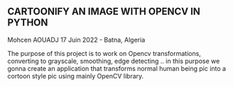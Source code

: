 ## CARTOONIFY AN IMAGE WITH OPENCV IN PYTHON

Mohcen AOUADJ
17 Juin 2022 - Batna, Algeria

The purpose of this project is to work on Opencv transformations, converting to grayscale, smoothing, edge detecting .. in this purpose we gonna create an application that transforms normal human being pic into a cortoon style pic using mainly OpenCV library.
